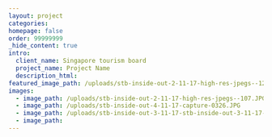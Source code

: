 ```yaml
---
layout: project
categories:
homepage: false
order: 99999999
_hide_content: true
intro:
  client_name: Singapore tourism board
  project_name: Project Name
  description_html:
featured_image_path: /uploads/stb-inside-out-2-11-17-high-res-jpegs--128.JPG
images:
  - image_path: /uploads/stb-inside-out-2-11-17-high-res-jpegs--107.JPG
  - image_path: /uploads/stb-inside-out-4-11-17-capture-0326.JPG
  - image_path: /uploads/stb-inside-out-3-11-17-stb-inside-out-3-11-17-1241.JPG
  - image_path:
---
```

